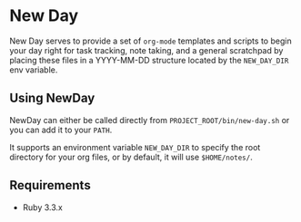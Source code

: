 # New Day

New Day serves to provide a set of `org-mode` templates and scripts to begin
your day right for task tracking, note taking, and a general scratchpad by
placing these files in a YYYY-MM-DD structure located by the `NEW_DAY_DIR` env
variable.

## Using NewDay

NewDay can either be called directly from `PROJECT_ROOT/bin/new-day.sh` or
you can add it to your `PATH`.

It supports an environment variable `NEW_DAY_DIR` to specify the root directory
for your org files, or by default, it will use `$HOME/notes/`.

## Requirements

- Ruby 3.3.x
